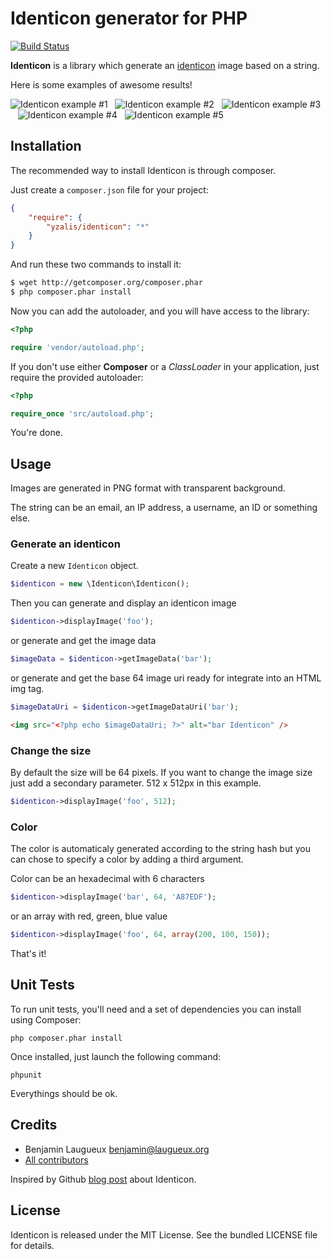 # Identicon generator for PHP

[![Build Status](https://secure.travis-ci.org/yzalis/Identicon.png)](http://travis-ci.org/yzalis/Identicon)

**Identicon** is a library which generate an [identicon](http://en.wikipedia.org/wiki/Identicon) image based on a string.

Here is some examples of awesome results!

![Identicon example #1](doc/benjaminAtYzalisDotCom.png)&nbsp;&nbsp;
![Identicon example #2](doc/Benjamin.png)&nbsp;&nbsp;
![Identicon example #3](doc/8.8.8.8.png)&nbsp;&nbsp;
![Identicon example #4](doc/8.8.4.4.png)&nbsp;&nbsp;
![Identicon example #5](doc/yzalis.png)

## Installation

The recommended way to install Identicon is through composer.

Just create a `composer.json` file for your project:

``` json
{
    "require": {
        "yzalis/identicon": "*"
    }
}
```

And run these two commands to install it:

``` bash
$ wget http://getcomposer.org/composer.phar
$ php composer.phar install
```

Now you can add the autoloader, and you will have access to the library:

``` php
<?php

require 'vendor/autoload.php';
```

If you don't use either **Composer** or a _ClassLoader_ in your application, just require the provided autoloader:

``` php
<?php

require_once 'src/autoload.php';
```

You're done.


## Usage

Images are generated in PNG format with transparent background.

The string can be an email, an IP address, a username, an ID or something else.

### Generate an identicon

Create a new ```Identicon``` object.

``` php
$identicon = new \Identicon\Identicon();
```

Then you can generate and display an identicon image

``` php
$identicon->displayImage('foo');
```

or generate and get the image data

``` php
$imageData = $identicon->getImageData('bar');
```

or generate and get the base 64 image uri ready for integrate into an HTML img tag.

``` php
$imageDataUri = $identicon->getImageDataUri('bar');
```
``` html
<img src="<?php echo $imageDataUri; ?>" alt="bar Identicon" />
```


### Change the size

By default the size will be 64 pixels. If you want to change the image size just add a secondary parameter. 512 x 512px in this example.

``` php
$identicon->displayImage('foo', 512);
```

### Color

The color is automaticaly generated according to the string hash but you can chose to specify a color by adding a third argument.

Color can be an hexadecimal with 6 characters

``` php
$identicon->displayImage('bar', 64, 'A87EDF');
```

or an array with red, green, blue value

``` php
$identicon->displayImage('foo', 64, array(200, 100, 150));
```

That's it!

## Unit Tests

To run unit tests, you'll need and a set of dependencies you can install using Composer:

```
php composer.phar install
```

Once installed, just launch the following command:

```
phpunit
```

Everythings should be ok.


## Credits

* Benjamin Laugueux <benjamin@laugueux.org>
* [All contributors](https://github.com/yzalis/Identicon)

Inspired by Github [blog post](https://github.com/blog/1586-identicons) about Identicon.


## License

Identicon is released under the MIT License. See the bundled LICENSE file for details.